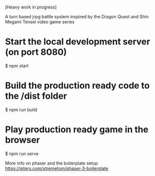 [Heavy work in progress]

A turn based jrpg battle system inspired by the Dragon Quest and Shin Megami Tensei video game series

# Start the local development server (on port 8080)
$ npm start

# Build the production ready code to the /dist folder
$ npm run build

# Play production ready game in the browser
$ npm run serve

More info on phaser and the boilerplate setup
https://giters.com/xtremetom/phaser-3-boilerplate